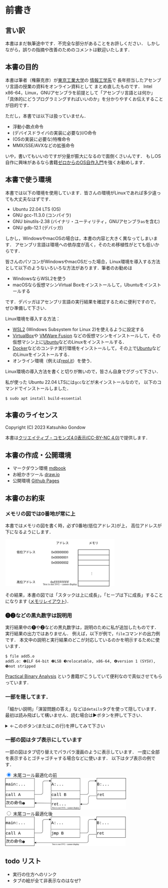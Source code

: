 <style type="text/css">
body { counter-reset: chapter 1; }
</style>

# 前書き

## 言い訳

本書はまだ執筆途中です．不完全な部分があることをお許しください．
しかしながら，誤りの指摘や改善のためのコメントは歓迎いたします．

## 本書の目的

本書は筆者（権藤克彦）が[東京工業大学](https://www.titech.ac.jp/)の
[情報工学系](https://educ.titech.ac.jp/cs/)で
長年担当したアセンブリ言語の授業の資料をオンライン資料として
まとめ直したものです．
Intel x86-64，Linux，GNUアセンブラを前提として「アセンブリ言語とは何か」
「具体的にどうプログラミングすればいいのか」を分かりやすくお伝えすることが目的です．

ただし，本書では以下は扱っていません．

- 浮動小数点命令
- (デバイスドライバの実装に必要な)I/O命令
- (OSの実装に必要な)特権命令
- MMX/SSE/AVXなどの拡張命令

いや，書いてもいいのですが分量が膨大になるので面倒くさいんです．
もしOS自作に興味があるなら書籍[ゼロからのOS自作入門](https://www.amazon.co.jp/dp/4839975868/)を強くお勧めします．

## 本書で使う環境

本書では以下の環境を使用しています．皆さんの環境がLinuxであれば多少違っても大丈夫なはずです．

- Ubuntu 22.04 LTS (OS)
- GNU gcc-11.3.0 (コンパイラ)
- GNU binutils-2.38 (バイナリ・ユーティリティ，GNUアセンブラ`as`を含む)
- GNU gdb-12.1 (デバッガ)

しかし，WindowsやmacOSの場合は，本書の内容と大きく異なってしまいます．
アセンブリ言語は環境への依存度が高く，そのため移植性がとても低いからです．

皆さんのパソコンがWindowsやmacOSだった場合，Linux環境を導入する方法として以下のようないろいろな方法があります．筆者のお勧めは
- WindowsならWSL2を使う
- macOSなら仮想マシンVirtual Boxをインストールして，Ubuntuをインストールする

です．デバッガはアセンブリ言語の実行結果を確認するために便利ですので，
ぜひ準備して下さい．

Linux環境を導入する方法：
- [WSL2](https://learn.microsoft.com/ja-jp/windows/wsl/install) (Windows Subsystem for Linux 2)を使えるように設定する
- [VirtualBox](https://www.virtualbox.org/)や
  [VMWare Fusion](https://www.vmware.com/jp/products/fusion.html)
などの仮想マシンをインストールして，その仮想マシン上に[Ubuntu](https://www.ubuntulinux.jp/home)などのLinuxをインストールする．
- [Docker](https://www.docker.com/)などのコンテナ実行環境をインストールして，その上で[Ubuntu](https://www.ubuntulinux.jp/home)などのLinuxをインストールする．
- オンライン環境（例えば[repl.it](https://replit.com/)）を使う．

Linux環境の導入方法を書くと切りが無いので，皆さん自身でググって下さい．

私が使った Ubuntu 22.04 LTSには`gcc`などが未インストールなので，
以下のコマンドでインストールしました．

```
$ sudo apt install build-essential
```

## 本書のライセンス

Copyright (C) 2023 Katsuhiko Gondow

本書は[クリエイティブ・コモンズ4.0表示(CC-BY-NC 4.0)](https://creativecommons.org/licenses/by-nc/4.0/deed.ja)で提供します．

## 本書の作成・公開環境

- マークダウン環境 [mdbook](https://rust-lang.github.io/mdBook/)
- お絵かきツール [draw.io](https://www.drawio.com/)
- 公開環境 [Github Pages](https://docs.github.com/ja/pages/getting-started-with-github-pages/about-github-pages)


## 本書のお約束

### メモリの図では0番地が常に上

本書ではメモリの図を書く時，必ず0番地(低位アドレス)が上，
高位アドレスが下になるようにします．

<img src="figs/oyakusoku-memory.svg" height="150px" id="fig:oyakusoku-memory">

その結果，本書の図では「スタックは上に成長」，「ヒープは下に成長」することになります
([メモリレイアウト](2-asm-intro.md#fig:memory-layout))．

### ❶❷などの黒丸数字は説明用

実行結果中の❶や❷などの黒丸数字は，説明のために私が追加したものです．
実行結果の出力ではありません．
例えば，以下が例で，`file`コマンドの出力例です．
本文中の説明と実行結果のどこが対応しているのかを明示するために使います．

```
$ file add5.o
add5.o: ❶ELF 64-bit ❷LSB ❸relocatable, x86-64, ❹version 1 (SYSV), ❺not stripped
```

[Practical Binary Analysis](https://practicalbinaryanalysis.com/)
という書籍がこうしていて便利なので真似させてもらっています．

### 一部を隠してます．

「細かい説明」「演習問題の答え」などは`details`タグを使って隠しています．
最初は読み飛ばして構いません．読む場合は▶ボタンを押して下さい．

<details>
<summary>
←このボタン(またはこの行)を押してみて下さい
</summary>

> これが隠されていた内容です．
</details>

### 一部の図はタブ表示にしています

一部の図はタブ切り替えでパラパラ漫画のように表示しています．
一度に全部を表示するとゴチャゴチャする場合などに使います．
以下はタブ表示の例です．

<div class="tab-wrap">
    <input id="tail-call-opt1" type="radio" name="TAB" class="tab-switch" checked="checked" />
    <label class="tab-label" for="tail-call-opt1">末尾コール最適化の前</label>
    <div class="tab-content">
    	 <img src="figs/tail-call-opt1.svg" height="100px" id="fig:tail-call1-opt">
    </div>
    <input id="tail-call-opt2" type="radio" name="TAB" class="tab-switch" />
    <label class="tab-label" for="tail-call-opt2">末尾コール最適化後</label>
    <div class="tab-content">
    	 <img src="figs/tail-call-opt2.svg" height="93px" id="fig:tail-call-opt2">
    </div>
</div>

## todo リスト

- 実行の仕方へのリンク
- タブの絵が全て非表示なのはなぜ?
